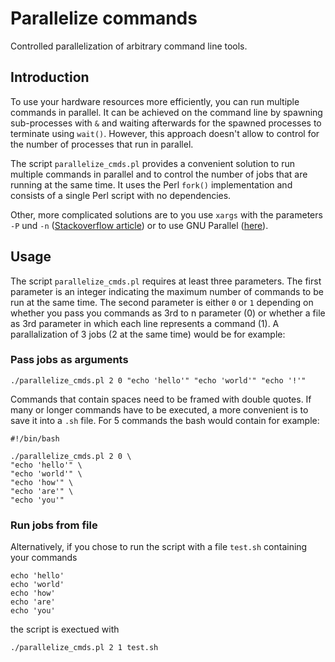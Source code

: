 Parallelize commands
====================
Controlled parallelization of arbitrary command line tools.


Introduction
-----------
To use your hardware resources more efficiently, you can run multiple commands in parallel. It can be achieved on the command line by spawning sub-processes with ```&``` and waiting afterwards for the spawned processes to terminate using ```wait()```. However, this approach doesn't allow to control for the number of processes that run in parallel.

The script ```parallelize_cmds.pl``` provides a convenient solution to run multiple commands in parallel and to control the number of jobs that are running at the same time. It uses the Perl ```fork()``` implementation and consists of a single Perl script with no dependencies.

Other, more complicated solutions are to you use ```xargs``` with the parameters ```-P``` und ```-n``` ([Stackoverflow article](https://stackoverflow.com/questions/28357997/running-programs-in-parallel-using-xargs)) or to use GNU Parallel ([here](https://www.gnu.org/software/parallel/)).


Usage
-----------
The script ```parallelize_cmds.pl``` requires at least three parameters. The first parameter is an integer indicating the maximum number of commands to be run at the same time. The second parameter is either ```0``` or ```1``` depending on whether you pass you commands as 3rd to n parameter (0) or whether a file as 3rd parameter in which each line represents a command (1). A parallalization of 3 jobs (2 at the same time) would be for example:


### Pass jobs as arguments
```./parallelize_cmds.pl 2 0 "echo 'hello'" "echo 'world'" "echo '!'"```

Commands that contain spaces need to be framed with double quotes. If many or longer commands have to be executed, a more convenient is to save it into a ```.sh``` file. For 5 commands the bash would contain for example:

```
#!/bin/bash

./parallelize_cmds.pl 2 0 \
"echo 'hello'" \ 
"echo 'world'" \
"echo 'how'" \
"echo 'are'" \
"echo 'you'"
```

### Run jobs from file
Alternatively, if you chose to run the script with a file ```test.sh``` containing your commands

```
echo 'hello'
echo 'world'
echo 'how'
echo 'are'
echo 'you'
```

the script is exectued with

```./parallelize_cmds.pl 2 1 test.sh```
